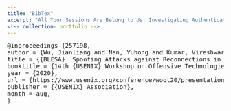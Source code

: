 ```yaml
---
title: "BibTex"
excerpt: "All Your Sessions Are Belong to Us: Investigating Authenticator Leakage Through Backup Channels on Android"
<!-- collection: portfolio -->
---
```


<pre>
@inproceedings {257198,
author = {Wu, Jianliang and Nan, Yuhong and Kumar, Vireshwar and Tian, Dave (Jing) and Bianchi, Antonio and Payer, Mathias and Xu, Dongyan},
title = {{BLESA}: Spoofing Attacks against Reconnections in Bluetooth Low Energy},
booktitle = {14th {USENIX} Workshop on Offensive Technologies ({WOOT} 20)},
year = {2020},
url = {https://www.usenix.org/conference/woot20/presentation/wu},
publisher = {{USENIX} Association},
month = aug,
}
</pre>
